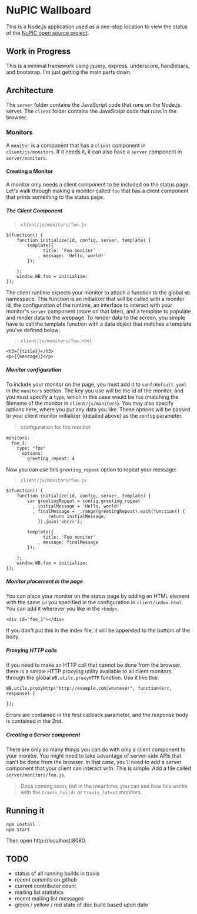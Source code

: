 # NuPIC Wallboard

This is a Node.js application used as a one-stop location to view the status of the [NuPIC open source project](http://numenta.org/nupic.html).

## Work in Progress

This is a minimal framework using jquery, express, underscore, handlebars, and bootstrap. I'm just getting the main parts down.

## Architecture

The `server` folder contains the JavaScript code that runs on the Node.js server. The `client` folder contains the JavaScript code that runs in the browser. 

### Monitors

A `monitor` is a component that has a `client` component in `client/js/monitors`. If it needs it, it can also have a `server` component in `server/monitors`.

#### Creating a Monitor

A monitor only needs a client component to be included on the status page. Let's walk through making a monitor called `foo` that has a client component that prints something to the status page.

##### The Client Component

> `client/js/monitors/foo.js`

    $(function() {
        function initialize(id, config, server, template) {
            template({
                  title: 'Foo monitor'
                , message: 'Hello, world!'
            });

        };
        window.WB.foo = initialize;
    });

The client runtime expects your monitor to attach a function to the global `WB` namespace. This function is an initializer that will be called with a monitor id, the configuration of the runtime, an interface to interact with your monitor's `server` component (more on that later), and a template to populate and render data to the webpage. To render data to the screen, you simple have to call the template function with a data object that matches a template you've defined below:

> `client/js/monitors/foo.html`

    <h3>{{title}}</h3>
    <p>{{message}}</p>

##### Monitor configuration

To include your monitor on the page, you must add it to `conf/default.yaml` in the `monitors` section. The key you use will be the id of the monitor, and you must specify a `type`, which in this case would be `foo` (matching the filename of the monitor in `client/js/monitors`). You may also specify options here, where you put any data you like. These options will be passed to your client monitor initializer (detailed above) as the `config` parameter.

> configuration for foo monitor

    monitors:
      foo_1: 
        type: "foo"
          options: 
            greeting_repeat: 4

Now you can use this `greeting_repeat` option to repeat your message:

> `client/js/monitors/foo.js`

    $(function() {
        function initialize(id, config, server, template) {
            var greetingRepeat = config.greeting_repeat
              , initialMessage = 'Hello, world!'
              , finalMessage = _.range(greetingRepeat).each(function() {
                    return initialMessage;
                }).join('<br/>');

            template({
                  title: 'Foo monitor'
                , message: finalMessage
            });

        };
        window.WB.foo = initialize;
    });

##### Monitor placement in the page

You can place your monitor on the status page by adding an HTML element with the same `id` you specified in the configuration in `client/index.html`. You can add it wherever you like in the `<body>`.

    <div id="foo_1"></div>

If you don't put this in the index file, it will be appended to the bottom of the body.

##### Proxying HTTP calls

If you need to make an HTTP call that cannot be done from the browser, there is a simple HTTP proxying utility available to all client monitors through the global `WB.utils.proxyHTTP` function. Use it like this:

    WB.utils.proxyHttp("http://example.com/whatever", function(err, response) {
        
    });

Errors are contained in the first callback parameter, and the response body is contained in the 2nd.

##### Creating a Server component

There are only so many things you can do with only a client component to your monitor. You might need to take advantage of server-side APIs that can't be done from the browser. In that case, you'll need to add a server component that your client can interact with. This is simple. Add a file called `server/monitors/foo.js`. 

> Docs coming soon, but in the meantime, you can see how this works with the `travis_builds` or `travis_latest` monitors. 

## Running it

    npm install .
    npm start

Then open http://localhost:8080.

## TODO

- status of all running builds in travis
- recent commits on github
- current contributor count
- mailing list statistics
- recent mailing list messages
- green / yellow / red state of doc build based upon date

